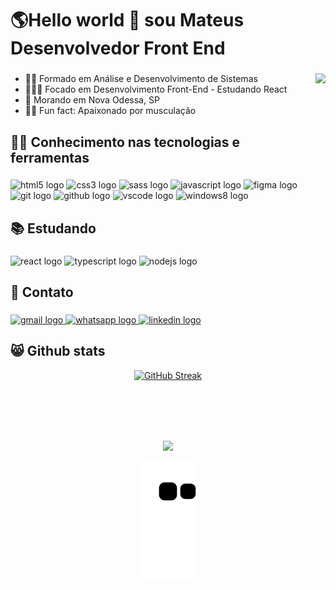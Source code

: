 <h1 align="left">🌎Hello world 👋 sou Mateus Desenvolvedor Front End</h1>

###

<img align="right" height="240" src="https://camo.githubusercontent.com/50ca1232687d781b2573bb538f35a3411edf31592208bdcf25467a445fec5833/68747470733a2f2f63646e2e646973636f72646170702e636f6d2f6174746163686d656e74732f313032353136343834343932393931323934332f313032383734343239303039343034333239362f666f72726573742d67756d702e676966" />

* 👨‍🎓 Formado em Análise e Desenvolvimento de Sistemas
* 👩🏻‍💻 Focado em Desenvolvimento Front-End - Estudando React
* 📍 Morando em Nova Odessa, SP
* 🏋️‍♂️ Fun fact: Apaixonado por musculação

###

<h2 align="left">🐱‍👤 Conhecimento nas tecnologias e ferramentas</h2>

###

<div align="left">
  <img src="https://cdn.jsdelivr.net/gh/devicons/devicon/icons/html5/html5-original.svg" height="40" width="52" alt="html5 logo"  />
  <img src="https://cdn.jsdelivr.net/gh/devicons/devicon/icons/css3/css3-original.svg" height="40" width="52" alt="css3 logo"  />
  <img src="https://cdn.jsdelivr.net/gh/devicons/devicon/icons/sass/sass-original.svg" height="40" width="52" alt="sass logo"  />
  <img src="https://cdn.jsdelivr.net/gh/devicons/devicon/icons/javascript/javascript-original.svg" height="40" width="52" alt="javascript logo"  />
  <img src="https://cdn.jsdelivr.net/gh/devicons/devicon/icons/figma/figma-original.svg" height="40" width="52" alt="figma logo"  />
  <img src="https://cdn.jsdelivr.net/gh/devicons/devicon/icons/git/git-original.svg" height="40" width="52" alt="git logo"  />
  <img src="https://cdn.jsdelivr.net/gh/devicons/devicon/icons/github/github-original.svg" height="40" width="52" alt="github logo"  />
  <img src="https://cdn.jsdelivr.net/gh/devicons/devicon/icons/vscode/vscode-original.svg" height="40" width="52" alt="vscode logo"  />
  <img src="https://cdn.jsdelivr.net/gh/devicons/devicon/icons/windows8/windows8-original.svg" height="40" width="52" alt="windows8 logo"  />
  
</div>

###

<h2 align="left">📚 Estudando</h2>

###

<div align="left">
  <img src="https://cdn.jsdelivr.net/gh/devicons/devicon/icons/react/react-original.svg" height="35" width="47" alt="react logo"  />
  <img src="https://cdn.jsdelivr.net/gh/devicons/devicon/icons/typescript/typescript-original.svg" height="35" width="47" alt="typescript logo"  />
  <img src="https://cdn.jsdelivr.net/gh/devicons/devicon/icons/nodejs/nodejs-original.svg" height="35" width="47" alt="nodejs logo"  />
</div>

###

<h2 align="left">📩 Contato</h2>

###

<div align="left">
  <a href="mateus20.lopes02@gmail.com" target="_blank">
    <img src="https://img.shields.io/static/v1?message=mateus20.lopes02@gmail.com&logo=gmail&label=&color=D14836&logoColor=white&labelColor=&style=for-the-badge" height="30" alt="gmail logo"  />
  </a>
  <a href="https://api.whatsapp.com/send?phone=5519996489694&text=Ol%C3%A1%20Mateus" target="_blank">
    <img src="https://img.shields.io/static/v1?message=(19) 996489694&logo=whatsapp&label=&color=25D366&logoColor=white&labelColor=&style=for-the-badge" height="30" alt="whatsapp logo"  />
  </a>
  <a href="linkedin.com/in/mateus--lopes" target="_blank">
    <img src="https://img.shields.io/static/v1?message=LinkedIn&logo=linkedin&label=&color=0077B5&logoColor=white&labelColor=&style=for-the-badge" height="30" alt="linkedin logo"  />
  </a>
</div>

###
</div>

   <h2>😸 Github stats</h2>
   
   <div align="center">
  
   [![GitHub Streak](https://streak-stats.demolab.com?user=Mateuss18&theme=sea&date_format=n%2Fj%5B%2FY%5D&background=000000&border=A80101&fire=A80101&ring=A80101&stroke=A80101)](https://git.io/streak-stats)
  
  </div>

   <div align="center">
        <img align="center" src="https://github-readme-stats.vercel.app/api?username=Mateuss18&show_icons=true&cache_seconds=86400&theme=chartreuse-dark&title_color=FFFFFF&text_color=FFFFFF&icon_color=A80101&bg_color=000000&border_color=A80101&hide=issues" height="180" alt=""/>
    </div>
    
<br>
    
<div align="center">
    
<img align="center" src="https://github-readme-stats.vercel.app/api/top-langs/?username=Mateuss18&layout=compact&?exclude_repo=Pokedex,Memstuff,Calculator-in-Flutter&theme=chartreuse-dark&title_color=FFFFFF&text_color=FFFFFF&icon_color=A80101&bg_color=000000&border_color=A80101&langs_count=5" alt="" height="194">
        
</div>

<br>

<div align="center">

![](https://komarev.com/ghpvc/?username=mateuss18&color=red&style=for-the-badge)

</div>
    
<div align="center">
 
![Snake animation](https://github.com/Mateuss18/Mateuss18/blob/output/github-contribution-grid-snake.svg)
  
</div>

###
